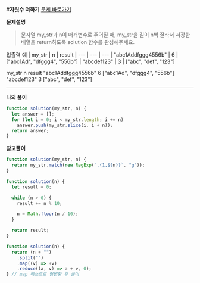 #**자릿수 더하기**
[문제 바로가기](https://school.programmers.co.kr/learn/courses/30/lessons/120913)

**문제설명**

> 문자열 my_str과 n이 매개변수로 주어질 때, my_str을 길이 n씩 잘라서 저장한 배열을 return하도록 solution 함수를 완성해주세요.

입출력 예
| my_str | n | result
| --- | --- | ---
| "abc1Addfggg4556b" | 6 | ["abc1Ad", "dfggg4", "556b"]
| "abcdef123" | 3 | ["abc", "def", "123"]

my_str n result
"abc1Addfggg4556b" 6 ["abc1Ad", "dfggg4", "556b"]
"abcdef123" 3 ["abc", "def", "123"]

---

**나의 풀이**

```javascript
function solution(my_str, n) {
  let answer = [];
  for (let i = 0; i < my_str.length; i += n)
    answer.push(my_str.slice(i, i + n));
  return answer;
}
```

**참고풀이**

```javascript
function solution(my_str, n) {
  return my_str.match(new RegExp(`.{1,${n}}`, "g"));
}
```

```javascript
function solution(n) {
  let result = 0;

  while (n > 0) {
    result += n % 10;

    n = Math.floor(n / 10);
  }

  return result;
}
```

```javascript
function solution(n) {
  return (n + "")
    .split("")
    .map((v) => +v)
    .reduce((a, v) => a + v, 0);
} // map 메소드로 형변환 후 풀이
```

